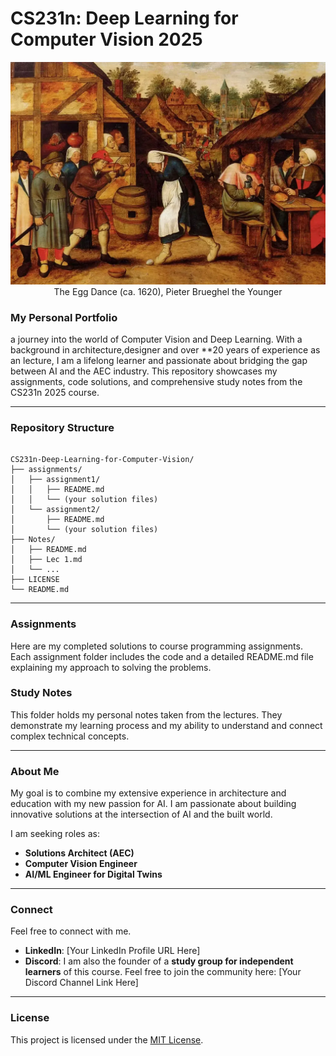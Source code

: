 # CS231n: Deep Learning for Computer Vision 2025

<p align="center">
  <img src="images/the-egg-dance.jpg" alt="The Egg Dance by Pieter Brueghel the Younger" width="800"/>
  <br/>
  The Egg Dance (ca. 1620), Pieter Brueghel the Younger
</p>

### My Personal Portfolio

a journey into the world of Computer Vision and Deep Learning. With a background in architecture,designer and over **20 years of experience as an lecture, I am a lifelong learner and passionate about bridging the gap between AI and the AEC industry. This repository showcases my assignments, code solutions, and comprehensive study notes from the CS231n 2025 course.

-----

### Repository Structure

```

CS231n-Deep-Learning-for-Computer-Vision/
├── assignments/
│   ├── assignment1/
│   │   ├── README.md
│   │   └── (your solution files)
│   └── assignment2/
│       ├── README.md
│       └── (your solution files)
├── Notes/
│   ├── README.md
│   ├── Lec 1.md
│   └── ...
├── LICENSE
└── README.md

```

-----

### Assignments

Here are my completed solutions to course programming assignments. Each assignment folder includes the code and a detailed README.md file explaining my approach to solving the problems.

### Study Notes

This folder holds my personal notes taken from the lectures. They demonstrate my learning process and my ability to understand and connect complex technical concepts.

-----

### About Me

My goal is to combine my extensive experience in architecture and education with my new passion for AI. I am passionate about building innovative solutions at the intersection of AI and the built world.

I am seeking roles as:

  * **Solutions Architect (AEC)**
  * **Computer Vision Engineer**
  * **AI/ML Engineer for Digital Twins**

-----

### Connect

Feel free to connect with me.
* **LinkedIn**: [Your LinkedIn Profile URL Here]
* **Discord**: I am also the founder of a **study group for independent learners** of this course. Feel free to join the community here: [Your Discord Channel Link Here]

-----

### License

This project is licensed under the [MIT License](LICENSE).
```
